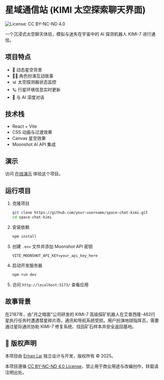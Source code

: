 # 星域通信站 (KIMI 太空探索聊天界面)
![License: CC BY-NC-ND 4.0](https://img.shields.io/badge/License-CC%20BY--NC--ND%204.0-lightgrey.svg)

一个沉浸式太空聊天体验，模拟与迷失在宇宙中的 AI 探测机器人 KIMI-7 进行通信。

## 项目特点

- 🌠 动态星空背景
- 👨‍🚀 角色扮演互动故事
- 📊 太空探测器状态监控
- 🪐 行星环境信息实时更新
- 🤖 与 AI 深度对话

## 技术栈

- React + Vite
- CSS 动画与过渡效果
- Canvas 星空效果
- Moonshot AI API 集成

## 演示

访问 [在线演示](https://space-chat-kimi-git-main-rylehans-projects.vercel.app/) 体验这个项目。

## 运行项目

1. 克隆项目
   ```bash
   git clone https://github.com/your-username/space-chat-kimi.git
   cd space-chat-kimi
   ```

2. 安装依赖
   ```bash
   npm install
   ```

3. 创建 `.env` 文件并添加 Moonshot API 密钥
   ```
   VITE_MOONSHOT_API_KEY=your_api_key_here
   ```

4. 启动开发服务器
   ```bash
   npm run dev
   ```

5. 访问 `http://localhost:5173/` 查看应用

## 故事背景

在2187年，由"月之暗面"公司研发的 KIMI-7 高级探矿机器人在艾普西隆-482行星执行任务时遭遇彗星碎片雨，通讯和导航系统受损。用户扮演地球指挥员，需要通过星际通讯协助 KIMI-7 修复系统、找回矿石样本并安全返回基地。

## 📜 版权声明

本项目由 [Erhan Lai](https://github.com/RyleHan/space-chat-kimi) 独立设计与开发，版权所有 © 2025。

本项目遵循 [CC BY-NC-ND 4.0 License](https://creativecommons.org/licenses/by-nc-nd/4.0/)，禁止用于商业用途与改编创作，转载请注明出处。
